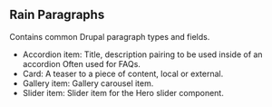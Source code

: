 ## Rain Paragraphs
Contains common Drupal paragraph types and fields.

- Accordion item: Title, description pairing to be used inside of an accordion Often used for FAQs.
- Card: A teaser to a piece of content, local or external.
- Gallery item: Gallery carousel item.
- Slider item: Slider item for the Hero slider component.
